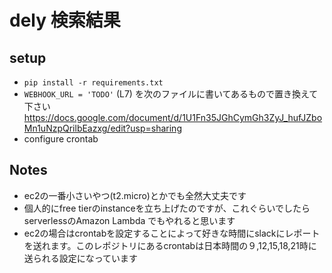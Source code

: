 # dely 検索結果

## setup
- `pip install -r requirements.txt`
- `WEBHOOK_URL = 'TODO'` (L7) を次のファイルに書いてあるもので置き換えて下さい
    https://docs.google.com/document/d/1U1Fn35JGhCymGh3ZyJ_hufJZboMn1uNzpQrilbEazxg/edit?usp=sharing
- configure crontab


## Notes
- ec2の一番小さいやつ(t2.micro)とかでも全然大丈夫です
- 個人的にfree tierのinstanceを立ち上げたのですが、これぐらいでしたらserverlessのAmazon Lambda でもやれると思います
- ec2の場合はcrontabを設定することによって好きな時間にslackにレポートを送れます。このレポジトリにあるcrontabは日本時間の９,12,15,18,21時に送られる設定になっています

 
